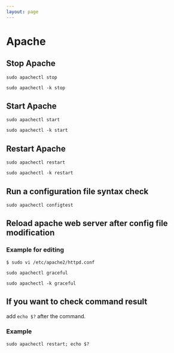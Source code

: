 ```yaml
---
layout: page
---
```


# Apache

## Stop Apache

```
sudo apachectl stop
```

```
sudo apachectl -k stop
```

## Start Apache

```
sudo apachectl start
```

```
sudo apachectl -k start
```

## Restart Apache

```
sudo apachectl restart
```

```
sudo apachectl -k restart
```

## Run a configuration file syntax check

```
sudo apachectl configtest
```

## Reload apache web server after config file modification

### Example for editing

```
$ sudo vi /etc/apache2/httpd.conf
```

```
sudo apachectl graceful
```

```
sudo apachectl -k graceful
```

## If you want to check command result

add `echo $?` after the command.

### Example

```
sudo apachectl restart; echo $?
```

